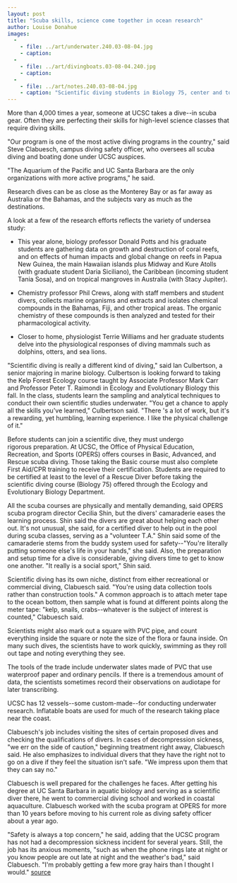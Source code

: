 ```yaml
---
layout: post
title: "Scuba skills, science come together in ocean research"
author: Louise Donahue
images:
  -
    - file: ../art/underwater.240.03-08-04.jpg
    - caption: 
  -
    - file: ../art/divingboats.03-08-04.240.jpg
    - caption: 
  -
    - file: ../art/notes.240.03-08-04.jpg
    - caption: "Scientific diving students in Biology 75, center and top photos, use inflatable boats and record their data on special slates. Below, students collect data for the USC/Wrigley Institute for Environmental Studies Summer 2002 scientific diving class. All the students in the class were UCSC students. Photos by Steve Clabuesch"
---
```


More than 4,000 times a year, someone at UCSC takes a dive--in scuba gear. Often they are perfecting their skills for high-level science classes that require diving skills.

"Our program is one of the most active diving programs in the country," said Steve Clabuesch, campus diving safety officer, who oversees all scuba diving and boating done under UCSC auspices.

"The Aquarium of the Pacific and UC Santa Barbara are the only organizations with more active programs," he said.  

Research dives can be as close as the Monterey Bay or as far away as Australia or the Bahamas, and the subjects vary as much as the destinations.  

A look at a few of the research efforts reflects the variety of undersea study:  

* This year alone, biology professor Donald Potts and his graduate students are gathering data on growth and destruction of coral reefs, and on effects of human impacts and global change on reefs in Papua New Guinea, the main Hawaiian islands plus Midway and Kure Atolls (with graduate student Daria Siciliano), the Caribbean (incoming student Tania Sosa), and on tropical mangroves in Australia (with Stacy Jupiter).  
  
* Chemistry professor Phil Crews, along with staff members and student divers, collects marine organisms and extracts and isolates chemical compounds in the Bahamas, Fiji, and other tropical areas. The organic chemistry of these compounds is then analyzed and tested for their pharmacological activity.  
* Closer to home, physiologist Terrie Williams and her graduate students delve into the physiological responses of diving mammals such as dolphins, otters, and sea lions.  

"Scientific diving is really a different kind of diving," said Ian Culbertson, a senior majoring in marine biology. Culbertson is looking forward to taking the Kelp Forest Ecology course taught by Associate Professor Mark Carr and Professor Peter T. Raimondi in Ecology and Evolutionary Biology this fall. In the class, students learn the sampling and analytical techniques to conduct their own scientific studies underwater. "You get a chance to apply all the skills you've learned," Culbertson said. "There 's a lot of work, but it's a rewarding, yet humbling, learning experience. I like the physical challenge of it."  

Before students can join a scientific dive, they must undergo  
rigorous preparation. At UCSC, the Office of Physical Education,  
Recreation, and Sports (OPERS) offers courses in Basic, Advanced, and Rescue scuba diving. Those taking the Basic course must also complete First Aid/CPR training to receive their certification. Students are required to be certified at least to the level of a Rescue Diver before taking the scientific diving course (Biology 75) offered through the Ecology and Evolutionary Biology Department.  

All the scuba courses are physically and mentally demanding, said OPERS scuba program director Cecilia Shin, but the divers' camaraderie eases the learning process. Shin said the divers are great about helping each other out. It's not unusual, she said, for a certified diver to help out in the pool during scuba classes, serving as a "volunteer T.A." Shin said some of the camaraderie stems from the buddy system used for safety--"You're literally putting someone else's life in your hands," she said. Also, the preparation and setup time for a dive is considerable, giving divers time to get to know one another. "It really is a social sport," Shin said.  

Scientific diving has its own niche, distinct from either recreational or commercial diving, Clabuesch said. "You're using data collection tools rather than construction tools." A common approach is to attach meter tape to the ocean bottom, then sample what is found at different points along the meter tape: "kelp, snails, crabs--whatever is the subject of interest is counted," Clabuesch said.

Scientists might also mark out a square with PVC pipe, and count everything inside the square or note the size of the flora or fauna inside. On many such dives, the scientists have to work quickly, swimming as they roll out tape and noting everything they see.   

The tools of the trade include underwater slates made of PVC that use waterproof paper and ordinary pencils. If there is a tremendous amount of data, the scientists sometimes record their observations on audiotape for later transcribing.  

UCSC has 12 vessels--some custom-made--for conducting underwater research. Inflatable boats are used for much of the research taking place near the coast.  

Clabuesch's job includes visiting the sites of certain proposed dives and checking the qualifications of divers. In cases of decompression sickness, "we err on the side of caution," beginning treatment right away, Clabuesch said. He also emphasizes to individual divers that they have the right not to go on a dive if they feel the situation isn't safe. "We impress upon them that they can say no."   

Clabuesch is well prepared for the challenges he faces. After getting his degree at UC Santa Barbara in aquatic biology and serving as a scientific diver there, he went to commercial diving school and worked in coastal aquaculture. Clabuesch worked with the scuba program at OPERS for more than 10 years before moving to his current role as diving safety officer about a year ago.  

"Safety is always a top concern," he said, adding that the UCSC program has not had a decompression sickness incident for several years. Still, the job has its anxious moments, "such as when the phone rings late at night or you know people are out late at night and the weather's bad," said Clabuesch. "I'm probably getting a few more gray hairs than I thought I would."
[source](http://www1.ucsc.edu/currents/03-04/08-04/diving.html "Permalink to diving")
